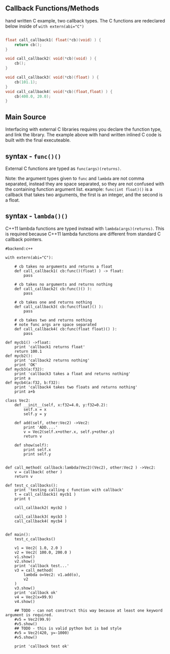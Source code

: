 Callback Functions/Methods
----------------

hand written C example, two callback types.
The C functions are redeclared below inside of `with extern(abi="C")`

```c

float call_callback1( float(*cb)(void) ) {
	return cb();
}

void call_callback2( void(*cb)(void) ) {
	cb();
}

void call_callback3( void(*cb)(float) ) {
	cb(101.1);
}
void call_callback4( void(*cb)(float,float) ) {
	cb(400.0, 20.0);
}


```

Main Source
-----------
Interfacing with external C libraries requires you declare the function type, and link the library.
The example above with hand written inlined C code is built with the final executeable.

syntax - `func()()`
------------
External C functions are typed as `func(args)(returns)`.

Note: the argument types given to `func` and `lambda` are not comma separated,
instead they are space separated, so they are not confused with the containing function argument list.
example: `func(int float)()` is a callback that takes two arguments, the first is an integer, and the second is a float.


syntax - `lambda()()`
------------

C++11 lambda functions are typed instead with `lambda(args)(returns)`.
This is required because C++11 lambda functions are different from standard C callback pointers.



```rusthon
#backend:c++

with extern(abi="C"):

	# cb takes no arguments and returns a float
	def call_callback1( cb:func()(float) ) -> float:
		pass

	# cb takes no arguments and returns nothing
	def call_callback2( cb:func()() ):
		pass

	# cb takes one and returns nothing
	def call_callback3( cb:func(float)() ):
		pass

	# cb takes two and returns nothing
	# note func args are space separated
	def call_callback4( cb:func(float float)() ):
		pass

def mycb1() ->float:
	print 'callback1 returns float'
	return 100.1
def mycb2():
	print 'callback2 returns nothing'
	print 'OK'
def mycb3(a:f32):
	print 'callback3 takes a float and returns nothing'
	print a
def mycb4(a:f32, b:f32):
	print 'callback4 takes two floats and returns nothing'
	print a+b

class Vec2:
	def __init__(self, x:f32=4.0, y:f32=0.2):
		self.x = x
		self.y = y

	def add(self, other:Vec2) ->Vec2:
		print 'ADD....'
		v = Vec2(self.x+other.x, self.y+other.y)
		return v

	def show(self):
		print self.x
		print self.y


def call_method( callback:lambda(Vec2)(Vec2), other:Vec2 ) ->Vec2:
	v = callback( other )
	return v

def test_c_callbacks():
	print 'testing calling c function with callback'
	t = call_callback1( mycb1 )
	print t

	call_callback2( mycb2 )

	call_callback3( mycb3 )
	call_callback4( mycb4 )


def main():
	test_c_callbacks()

	v1 = Vec2( 1.0, 2.0 )
	v2 = Vec2( 100.0, 200.0 )
	v1.show()
	v2.show()
	print 'callback test...'
	v3 = call_method(
		lambda o=Vec2: v1.add(o), 
		v2 
	)
	v3.show()
	print 'callback ok'
	v4 = Vec2(x=99.9)
	v4.show()

	## TODO - can not construct this way because at least one keyword argument is required.
	#v5 = Vec2(99.9)
	#v5.show()
	## TODO - this is valid python but is bad style
	#v5 = Vec2(420, y=-1000)
	#v5.show()

	print 'callback test ok'

```